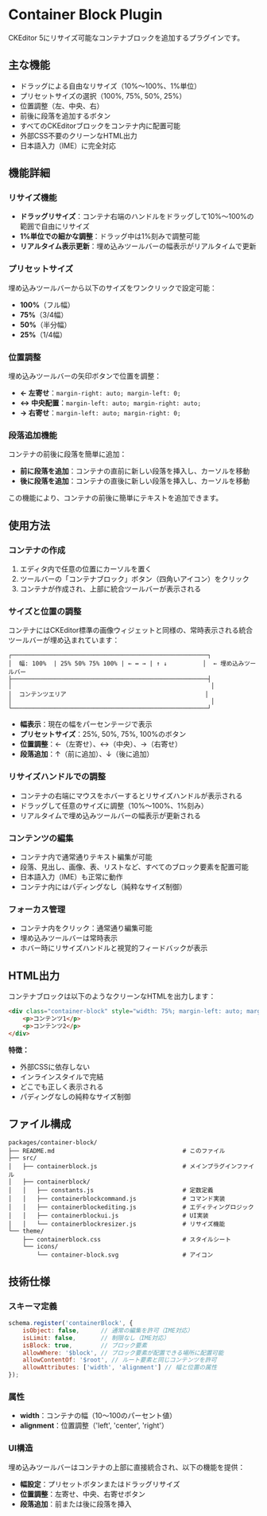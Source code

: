 # Container Block Plugin

CKEditor 5にリサイズ可能なコンテナブロックを追加するプラグインです。

## 主な機能

- ドラッグによる自由なリサイズ（10%〜100%、1%単位）
- プリセットサイズの選択（100%, 75%, 50%, 25%）
- 位置調整（左、中央、右）
- 前後に段落を追加するボタン
- すべてのCKEditorブロックをコンテナ内に配置可能
- 外部CSS不要のクリーンなHTML出力
- 日本語入力（IME）に完全対応

## 機能詳細

### リサイズ機能

- **ドラッグリサイズ**：コンテナ右端のハンドルをドラッグして10%〜100%の範囲で自由にリサイズ
- **1%単位での細かな調整**：ドラッグ中は1%刻みで調整可能
- **リアルタイム表示更新**：埋め込みツールバーの幅表示がリアルタイムで更新

### プリセットサイズ

埋め込みツールバーから以下のサイズをワンクリックで設定可能：

- **100%**（フル幅）
- **75%**（3/4幅）
- **50%**（半分幅）
- **25%**（1/4幅）

### 位置調整

埋め込みツールバーの矢印ボタンで位置を調整：

- **← 左寄せ**：`margin-right: auto; margin-left: 0;`
- **↔ 中央配置**：`margin-left: auto; margin-right: auto;`
- **→ 右寄せ**：`margin-left: auto; margin-right: 0;`

### 段落追加機能

コンテナの前後に段落を簡単に追加：

- **前に段落を追加**：コンテナの直前に新しい段落を挿入し、カーソルを移動
- **後に段落を追加**：コンテナの直後に新しい段落を挿入し、カーソルを移動

この機能により、コンテナの前後に簡単にテキストを追加できます。

## 使用方法

### コンテナの作成

1. エディタ内で任意の位置にカーソルを置く
2. ツールバーの「コンテナブロック」ボタン（四角いアイコン）をクリック
3. コンテナが作成され、上部に統合ツールバーが表示される

### サイズと位置の調整

コンテナにはCKEditor標準の画像ウィジェットと同様の、常時表示される統合ツールバーが埋め込まれています：

```
┌───────────────────────────────────────────────────────┐
│  幅: 100%  | 25% 50% 75% 100% | ← ↔ → | ↑ ↓          │  ← 埋め込みツールバー
├───────────────────────────────────────────────────────┤
│                                                        │
│  コンテンツエリア                                       │
│                                                        │
└───────────────────────────────────────────────────────┘
```

- **幅表示**：現在の幅をパーセンテージで表示
- **プリセットサイズ**：25%, 50%, 75%, 100%のボタン
- **位置調整**：←（左寄せ）、↔（中央）、→（右寄せ）
- **段落追加**：↑（前に追加）、↓（後に追加）

### リサイズハンドルでの調整

- コンテナの右端にマウスをホバーするとリサイズハンドルが表示される
- ドラッグして任意のサイズに調整（10%〜100%、1%刻み）
- リアルタイムで埋め込みツールバーの幅表示が更新される

### コンテンツの編集

- コンテナ内で通常通りテキスト編集が可能
- 段落、見出し、画像、表、リストなど、すべてのブロック要素を配置可能
- 日本語入力（IME）も正常に動作
- コンテナ内にはパディングなし（純粋なサイズ制御）

### フォーカス管理

- コンテナ内をクリック：通常通り編集可能
- 埋め込みツールバーは常時表示
- ホバー時にリサイズハンドルと視覚的フィードバックが表示

## HTML出力

コンテナブロックは以下のようなクリーンなHTMLを出力します：

```html
<div class="container-block" style="width: 75%; margin-left: auto; margin-right: auto;">
    <p>コンテンツ1</p>
    <p>コンテンツ2</p>
</div>
```

**特徴：**
- 外部CSSに依存しない
- インラインスタイルで完結
- どこでも正しく表示される
- パディングなしの純粋なサイズ制御

## ファイル構成

```
packages/container-block/
├── README.md                                    # このファイル
├── src/
│   ├── containerblock.js                        # メインプラグインファイル
│   ├── containerblock/
│   │   ├── constants.js                         # 定数定義
│   │   ├── containerblockcommand.js             # コマンド実装
│   │   ├── containerblockediting.js             # エディティングロジック
│   │   ├── containerblockui.js                  # UI実装
│   │   └── containerblockresizer.js             # リサイズ機能
└── theme/
    ├── containerblock.css                       # スタイルシート
    └── icons/
        └── container-block.svg                  # アイコン
```

## 技術仕様

### スキーマ定義

```javascript
schema.register('containerBlock', {
    isObject: false,      // 通常の編集を許可（IME対応）
    isLimit: false,       // 制限なし（IME対応）
    isBlock: true,        // ブロック要素
    allowWhere: '$block', // ブロック要素が配置できる場所に配置可能
    allowContentOf: '$root', // ルート要素と同じコンテンツを許可
    allowAttributes: ['width', 'alignment'] // 幅と位置の属性
});
```

### 属性

- **width**：コンテナの幅（10〜100のパーセント値）
- **alignment**：位置調整（'left', 'center', 'right'）

### UI構造

埋め込みツールバーはコンテナの上部に直接統合され、以下の機能を提供：

- **幅設定**：プリセットボタンまたはドラッグリサイズ
- **位置調整**：左寄せ、中央、右寄せボタン
- **段落追加**：前または後に段落を挿入
